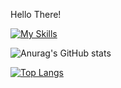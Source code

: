 
 
Hello There!


<!---
DonkVenom/DonkVenom is a ✨ special ✨ repository because its `README.md` (this file) appears on your GitHub profile.
You can click the Preview link to take a look at your changes.
--->

[![My Skills](https://skillicons.dev/icons?i=java,php,ts,sh)](https://skillicons.dev)
 

![Anurag's GitHub stats](https://github-readme-stats.vercel.app/api?username=DonkVenom&show_icons=true&)

[![Top Langs](https://github-readme-stats.vercel.app/api/top-langs/?username=DonkVenom&hide_progress=false)](https://github.com/anuraghazra/github-readme-stats)
